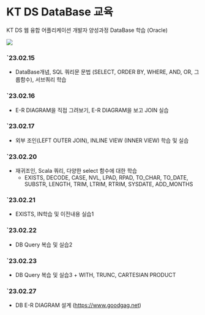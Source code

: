 # KT DS DataBase 교육
KT DS 웹 융합 어플리케이션 개발자 양성과정 DataBase 학습 (Oracle)

<a href="https://www.notion.so/KT-DS-4081d15959b74370a75913fdef079d0a"><img src="https://img.shields.io/badge/Notion-010101?style=flat-square&logo=Notion&logoColor=white"/></a>
### `23.02.15 
 * DataBase개념, SQL 쿼리문 문법 (SELECT, ORDER BY, WHERE, AND, OR, 그룹함수), 서브쿼리 학습
### `23.02.16 
 * E-R DIAGRAM을 직접 그려보기, E-R DIAGRAM을 보고 JOIN 실습
### `23.02.17
 * 외부 조인(LEFT OUTER JOIN), INLINE VIEW (INNER VIEW) 학습 및 실습
### `23.02.20
 * 재귀조인, Scala 쿼리, 다양한 select 함수에 대한 학습
   + EXISTS, DECODE, CASE, NVL, LPAD, RPAD, TO_CHAR, TO_DATE, SUBSTR, LENGTH, TRIM, LTRIM, RTRIM, SYSDATE, ADD_MONTHS
### `23.02.21
 * EXISTS, IN학습 및 이전내용 실습1
### `23.02.22
 * DB Query 복습 및 실습2
### `23.02.23
 * DB Query 복습 및 실습3 + WITH, TRUNC, CARTESIAN PRODUCT 
### `23.02.27
 * DB E-R DIAGRAM 설계 (https://www.goodgag.net)

